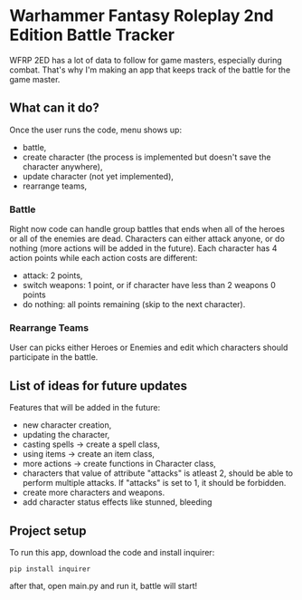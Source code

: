 # Warhammer Fantasy Roleplay 2nd Edition Battle Tracker

WFRP 2ED has a lot of data to follow for game masters, especially during combat.
That's why I'm making an app that keeps track of the battle for the game master.

## What can it do?

Once the user runs the code, menu shows up:

- battle,
- create character (the process is implemented but doesn't save the character anywhere),
- update character (not yet implemented),
- rearrange teams,

### Battle

Right now code can handle group battles that ends when all of the heroes or all of the enemies are dead.
Characters can either attack anyone, or do nothing (more actions will be added in the future).
Each character has 4 action points while each action costs are different:

- attack: 2 points,
- switch weapons: 1 point, or if character have less than 2 weapons 0 points
- do nothing: all points remaining (skip to the next character).

### Rearrange Teams

User can picks either Heroes or Enemies and edit which characters should participate in the battle.

## List of ideas for future updates

Features that will be added in the future:

- new character creation,
- updating the character,
- casting spells -> create a spell class,
- using items -> create an item class,
- more actions -> create functions in Character class,
- characters that value of attribute "attacks" is atleast 2, should be able to perform multiple attacks. If "attacks" is set to 1, it should be forbidden.
- create more characters and weapons.
- add character status effects like stunned, bleeding

## Project setup

To run this app, download the code and install inquirer:

```
pip install inquirer
```

after that, open main.py and run it, battle will start!

